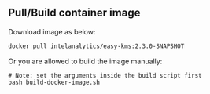 ## Pull/Build container image

Download image as below:

```bash
docker pull intelanalytics/easy-kms:2.3.0-SNAPSHOT
```

Or you are allowed to build the image manually:
```
# Note: set the arguments inside the build script first
bash build-docker-image.sh

